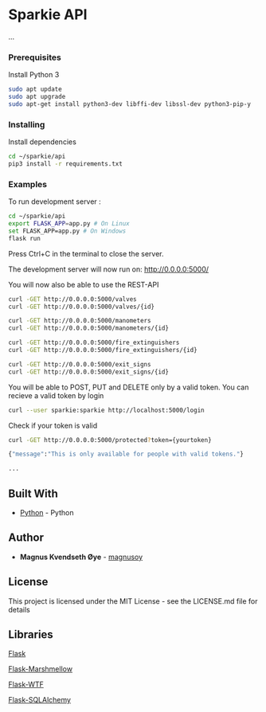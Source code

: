 # Sparkie API
...



### Prerequisites

Install Python 3
```bash
sudo apt update
sudo apt upgrade
sudo apt-get install python3-dev libffi-dev libssl-dev python3-pip-y
```

### Installing


Install dependencies
```bash
cd ~/sparkie/api
pip3 install -r requirements.txt
```

### Examples

To run development server :
```bash
cd ~/sparkie/api
export FLASK_APP=app.py # On Linux
set FLASK_APP=app.py # On Windows
flask run
```

Press Ctrl+C in the terminal to close the server.

The development server will now run on: http://0.0.0.0:5000/


You will now also be able to use the REST-API
```bash
curl -GET http://0.0.0.0:5000/valves
curl -GET http://0.0.0.0:5000/valves/{id}

curl -GET http://0.0.0.0:5000/manometers
curl -GET http://0.0.0.0:5000/manometers/{id}

curl -GET http://0.0.0.0:5000/fire_extinguishers
curl -GET http://0.0.0.0:5000/fire_extinguishers/{id}

curl -GET http://0.0.0.0:5000/exit_signs
curl -GET http://0.0.0.0:5000/exit_signs/{id}
```

You will be able to POST, PUT and DELETE only by a valid token.
You can recieve a valid token by login

```bash
curl --user sparkie:sparkie http://localhost:5000/login
```


Check if your token is valid
```bash
curl -GET http://0.0.0.0:5000/protected?token={yourtoken}

{"message":"This is only available for people with valid tokens."}
```


```bash
...
```


## Built With

* [Python](https://www.python.org/) - Python


## Author

* **Magnus Kvendseth Øye** - [magnusoy](https://github.com/magnusoy)


## License

This project is licensed under the MIT License - see the LICENSE.md file for details


## Libraries

[Flask](http://flask.pocoo.org/)

[Flask-Marshmellow](https://flask-marshmallow.readthedocs.io/en/latest/)

[Flask-WTF](https://flask-wtf.readthedocs.io/en/stable/)

[Flask-SQLAlchemy](http://flask-sqlalchemy.pocoo.org/2.3/)
